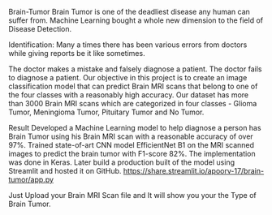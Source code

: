 Brain-Tumor
Brain Tumor is one of the deadliest disease any human can suffer from. Machine Learning bought a whole new dimension to the field of Disease Detection.

Identification:
Many a times there has been various errors from doctors while giving reports be it like sometimes.

The doctor makes a mistake and falsely diagnose a patient.
The doctor fails to diagnose a patient.
Our objective in this project is to create an image classification model that can predict Brain MRI scans that belong to one of the four classes with a reasonably high accuracy. Our dataset has more than 3000 Brain MRI scans which are categorized in four classes - Glioma Tumor, Meningioma Tumor, Pituitary Tumor and No Tumor.

Result
Developed a Machine Learning model to help diagnose a person has Brain Tumor using his Brain MRI scan with a reasonable accuracy of over 97%.
Trained state-of-art CNN model EfficientNet B1 on the MRI scanned images to predict the brain tumor with F1-score 82%. The implementation was done in Keras.
Later build a production built of the model using Streamlit and hosted it on GitHub.
https://share.streamlit.io/apoorv-17/brain-tumor/app.py

Just Upload your Brain MRI Scan file and It will show you your the Type of Brain Tumor.
